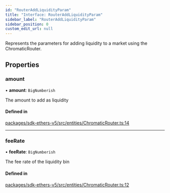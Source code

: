 ```yaml
---
id: "RouterAddLiquidityParam"
title: "Interface: RouterAddLiquidityParam"
sidebar_label: "RouterAddLiquidityParam"
sidebar_position: 0
custom_edit_url: null
---
```


Represents the parameters for adding liquidity to a market using the ChromaticRouter.

## Properties

### amount

• **amount**: `BigNumberish`

The amount to add as liquidity

#### Defined in

[packages/sdk-ethers-v5/src/entities/ChromaticRouter.ts:14](https://github.com/chromatic-protocol/sdk/blob/5887df0/packages/sdk-ethers-v5/src/entities/ChromaticRouter.ts#L14)

___

### feeRate

• **feeRate**: `BigNumberish`

The fee rate of the liquidity bin

#### Defined in

[packages/sdk-ethers-v5/src/entities/ChromaticRouter.ts:12](https://github.com/chromatic-protocol/sdk/blob/5887df0/packages/sdk-ethers-v5/src/entities/ChromaticRouter.ts#L12)
